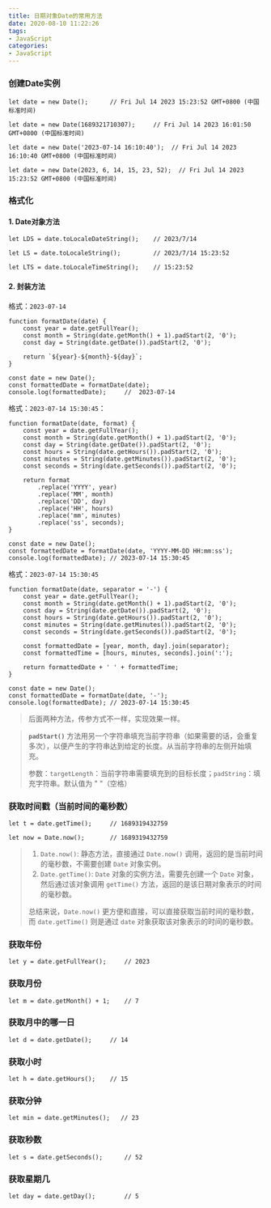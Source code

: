 ```yaml
---
title: 日期对象Date的常用方法
date: 2020-08-10 11:22:26
tags:
- JavaScript
categories: 
- JavaScript
---
```


### 创建Date实例

```
let date = new Date();		// Fri Jul 14 2023 15:23:52 GMT+0800 (中国标准时间)
```

```
let date = new Date(1689321710307);		// Fri Jul 14 2023 16:01:50 GMT+0800 (中国标准时间)
```

```
let date = new Date('2023-07-14 16:10:40');	 // Fri Jul 14 2023 16:10:40 GMT+0800 (中国标准时间)
```

```
let date = new Date(2023, 6, 14, 15, 23, 52);  // Fri Jul 14 2023 15:23:52 GMT+0800 (中国标准时间)
```

### 格式化

#### 1. Date对象方法

```
let LDS = date.toLocaleDateString();	// 2023/7/14
```

```
let LS = date.toLocaleString();			// 2023/7/14 15:23:52
```

```
let LTS = date.toLocaleTimeString(); 	// 15:23:52
```

#### 2. 封装方法

格式：`2023-07-14`

```
function formatDate(date) {
    const year = date.getFullYear();
    const month = String(date.getMonth() + 1).padStart(2, '0');
    const day = String(date.getDate()).padStart(2, '0');

    return `${year}-${month}-${day}`;
}

const date = new Date();
const formattedDate = formatDate(date);
console.log(formattedDate); 	//	2023-07-14
```

格式：`2023-07-14 15:30:45`：

```
function formatDate(date, format) {
    const year = date.getFullYear();
    const month = String(date.getMonth() + 1).padStart(2, '0');
    const day = String(date.getDate()).padStart(2, '0');
    const hours = String(date.getHours()).padStart(2, '0');
    const minutes = String(date.getMinutes()).padStart(2, '0');
    const seconds = String(date.getSeconds()).padStart(2, '0');

    return format
        .replace('YYYY', year)
        .replace('MM', month)
        .replace('DD', day)
        .replace('HH', hours)
        .replace('mm', minutes)
        .replace('ss', seconds);
}

const date = new Date();
const formattedDate = formatDate(date, 'YYYY-MM-DD HH:mm:ss');
console.log(formattedDate); // 2023-07-14 15:30:45
```

格式：`2023-07-14 15:30:45`

```
function formatDate(date, separator = '-') {
    const year = date.getFullYear();
    const month = String(date.getMonth() + 1).padStart(2, '0');
    const day = String(date.getDate()).padStart(2, '0');
    const hours = String(date.getHours()).padStart(2, '0');
    const minutes = String(date.getMinutes()).padStart(2, '0');
    const seconds = String(date.getSeconds()).padStart(2, '0');

    const formattedDate = [year, month, day].join(separator);
    const formattedTime = [hours, minutes, seconds].join(':');

    return formattedDate + ' ' + formattedTime;
}

const date = new Date();
const formattedDate = formatDate(date, '-');
console.log(formattedDate); // 2023-07-14 15:30:45
```

> 后面两种方法，传参方式不一样，实现效果一样。

> **`padStart()`** 方法用另一个字符串填充当前字符串（如果需要的话，会重复多次），以便产生的字符串达到给定的长度。从当前字符串的左侧开始填充。
>
> 参数：`targetLength`：当前字符串需要填充到的目标长度；`padString`：填充字符串。默认值为 " "（空格）

### 获取时间戳（当前时间的毫秒数）

```
let t = date.getTime();		// 1689319432759
```

```
let now = Date.now();    	// 1689319432759
```

> 1. `Date.now()`: 静态方法，直接通过 `Date.now()` 调用，返回的是当前时间的毫秒数，不需要创建 `Date` 对象实例。
> 2. `Date.getTime()`:  `Date` 对象的实例方法，需要先创建一个 `Date` 对象，然后通过该对象调用 `getTime()` 方法，返回的是该日期对象表示的时间的毫秒数。
>
> 总结来说，`Date.now()` 更方便和直接，可以直接获取当前时间的毫秒数，而 `date.getTime()` 则是通过 `date` 对象获取该对象表示的时间的毫秒数。

### 获取年份

```
let y = date.getFullYear();		// 2023
```

### 获取月份

```
let m = date.getMonth() + 1;	// 7
```

### 获取月中的哪一日

```
let d = date.getDate();		// 14
```

### 获取小时

```
let h = date.getHours();	// 15
```

### 获取分钟

```
let min = date.getMinutes();   // 23
```

### 获取秒数

```
let s = date.getSeconds();		// 52
```

### 获取星期几

```
let day = date.getDay();		// 5
```


